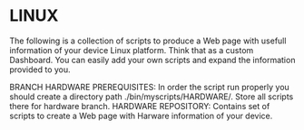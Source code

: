 # LINUX
The following is a collection of scripts to produce a Web page with usefull information of your device Linux platform. Think that as a custom Dashboard. You can easily add your own scripts and expand the information provided to you.


BRANCH HARDWARE
PREREQUISITES: In order the script run properly you should create a directory path ./bin/myscripts/HARDWARE/. Store all scripts there for hardware branch. 
HARDWARE REPOSITORY: Contains set of scripts to create a Web page with Harware information of your device. 
